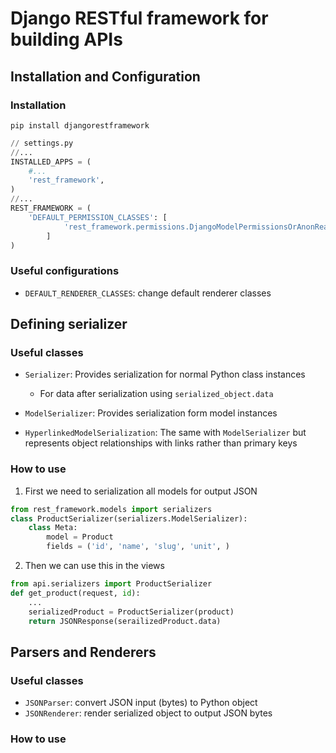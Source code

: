 # Django RESTful framework for building APIs


## Installation and Configuration

### Installation

`pip install djangorestframework`

```python
// settings.py
//...
INSTALLED_APPS = (
	#...
	'rest_framework',
)
//...
REST_FRAMEWORK = (
	'DEFAULT_PERMISSION_CLASSES': [
			'rest_framework.permissions.DjangoModelPermissionsOrAnonReadOnly'
		]
)
```

### Useful configurations

- `DEFAULT_RENDERER_CLASSES`: change default renderer classes


## Defining serializer

### Useful classes

- `Serializer`: Provides serialization for normal Python class instances
	* For data after serialization using `serialized_object.data`

- `ModelSerializer`: Provides serialization form model instances

- `HyperlinkedModelSerialization`: The same with `ModelSerializer` but represents object relationships with links rather than primary keys

### How to use

1. First we need to serialization all models for output JSON

```python
from rest_framework.models import serializers
class ProductSerializer(serializers.ModelSerializer):
	class Meta:
		model = Product
		fields = ('id', 'name', 'slug', 'unit', )
```

2. Then we can use this in the views

```python
from api.serializers import ProductSerializer
def get_product(request, id):
	...
	serializedProduct = ProductSerializer(product)
	return JSONResponse(serailizedProduct.data)
```

## Parsers and Renderers

### Useful classes

- `JSONParser`: convert JSON input (bytes) to Python object
- `JSONRenderer`: render serialized object to output JSON bytes

### How to use
